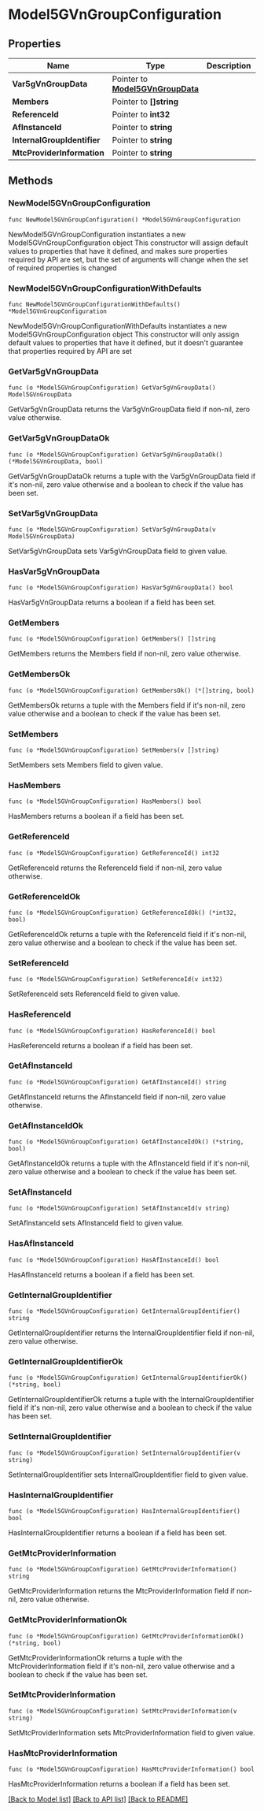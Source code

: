 # Model5GVnGroupConfiguration

## Properties

Name | Type | Description | Notes
------------ | ------------- | ------------- | -------------
**Var5gVnGroupData** | Pointer to [**Model5GVnGroupData**](Model5GVnGroupData.md) |  | [optional] 
**Members** | Pointer to **[]string** |  | [optional] 
**ReferenceId** | Pointer to **int32** |  | [optional] 
**AfInstanceId** | Pointer to **string** |  | [optional] 
**InternalGroupIdentifier** | Pointer to **string** |  | [optional] 
**MtcProviderInformation** | Pointer to **string** |  | [optional] 

## Methods

### NewModel5GVnGroupConfiguration

`func NewModel5GVnGroupConfiguration() *Model5GVnGroupConfiguration`

NewModel5GVnGroupConfiguration instantiates a new Model5GVnGroupConfiguration object
This constructor will assign default values to properties that have it defined,
and makes sure properties required by API are set, but the set of arguments
will change when the set of required properties is changed

### NewModel5GVnGroupConfigurationWithDefaults

`func NewModel5GVnGroupConfigurationWithDefaults() *Model5GVnGroupConfiguration`

NewModel5GVnGroupConfigurationWithDefaults instantiates a new Model5GVnGroupConfiguration object
This constructor will only assign default values to properties that have it defined,
but it doesn't guarantee that properties required by API are set

### GetVar5gVnGroupData

`func (o *Model5GVnGroupConfiguration) GetVar5gVnGroupData() Model5GVnGroupData`

GetVar5gVnGroupData returns the Var5gVnGroupData field if non-nil, zero value otherwise.

### GetVar5gVnGroupDataOk

`func (o *Model5GVnGroupConfiguration) GetVar5gVnGroupDataOk() (*Model5GVnGroupData, bool)`

GetVar5gVnGroupDataOk returns a tuple with the Var5gVnGroupData field if it's non-nil, zero value otherwise
and a boolean to check if the value has been set.

### SetVar5gVnGroupData

`func (o *Model5GVnGroupConfiguration) SetVar5gVnGroupData(v Model5GVnGroupData)`

SetVar5gVnGroupData sets Var5gVnGroupData field to given value.

### HasVar5gVnGroupData

`func (o *Model5GVnGroupConfiguration) HasVar5gVnGroupData() bool`

HasVar5gVnGroupData returns a boolean if a field has been set.

### GetMembers

`func (o *Model5GVnGroupConfiguration) GetMembers() []string`

GetMembers returns the Members field if non-nil, zero value otherwise.

### GetMembersOk

`func (o *Model5GVnGroupConfiguration) GetMembersOk() (*[]string, bool)`

GetMembersOk returns a tuple with the Members field if it's non-nil, zero value otherwise
and a boolean to check if the value has been set.

### SetMembers

`func (o *Model5GVnGroupConfiguration) SetMembers(v []string)`

SetMembers sets Members field to given value.

### HasMembers

`func (o *Model5GVnGroupConfiguration) HasMembers() bool`

HasMembers returns a boolean if a field has been set.

### GetReferenceId

`func (o *Model5GVnGroupConfiguration) GetReferenceId() int32`

GetReferenceId returns the ReferenceId field if non-nil, zero value otherwise.

### GetReferenceIdOk

`func (o *Model5GVnGroupConfiguration) GetReferenceIdOk() (*int32, bool)`

GetReferenceIdOk returns a tuple with the ReferenceId field if it's non-nil, zero value otherwise
and a boolean to check if the value has been set.

### SetReferenceId

`func (o *Model5GVnGroupConfiguration) SetReferenceId(v int32)`

SetReferenceId sets ReferenceId field to given value.

### HasReferenceId

`func (o *Model5GVnGroupConfiguration) HasReferenceId() bool`

HasReferenceId returns a boolean if a field has been set.

### GetAfInstanceId

`func (o *Model5GVnGroupConfiguration) GetAfInstanceId() string`

GetAfInstanceId returns the AfInstanceId field if non-nil, zero value otherwise.

### GetAfInstanceIdOk

`func (o *Model5GVnGroupConfiguration) GetAfInstanceIdOk() (*string, bool)`

GetAfInstanceIdOk returns a tuple with the AfInstanceId field if it's non-nil, zero value otherwise
and a boolean to check if the value has been set.

### SetAfInstanceId

`func (o *Model5GVnGroupConfiguration) SetAfInstanceId(v string)`

SetAfInstanceId sets AfInstanceId field to given value.

### HasAfInstanceId

`func (o *Model5GVnGroupConfiguration) HasAfInstanceId() bool`

HasAfInstanceId returns a boolean if a field has been set.

### GetInternalGroupIdentifier

`func (o *Model5GVnGroupConfiguration) GetInternalGroupIdentifier() string`

GetInternalGroupIdentifier returns the InternalGroupIdentifier field if non-nil, zero value otherwise.

### GetInternalGroupIdentifierOk

`func (o *Model5GVnGroupConfiguration) GetInternalGroupIdentifierOk() (*string, bool)`

GetInternalGroupIdentifierOk returns a tuple with the InternalGroupIdentifier field if it's non-nil, zero value otherwise
and a boolean to check if the value has been set.

### SetInternalGroupIdentifier

`func (o *Model5GVnGroupConfiguration) SetInternalGroupIdentifier(v string)`

SetInternalGroupIdentifier sets InternalGroupIdentifier field to given value.

### HasInternalGroupIdentifier

`func (o *Model5GVnGroupConfiguration) HasInternalGroupIdentifier() bool`

HasInternalGroupIdentifier returns a boolean if a field has been set.

### GetMtcProviderInformation

`func (o *Model5GVnGroupConfiguration) GetMtcProviderInformation() string`

GetMtcProviderInformation returns the MtcProviderInformation field if non-nil, zero value otherwise.

### GetMtcProviderInformationOk

`func (o *Model5GVnGroupConfiguration) GetMtcProviderInformationOk() (*string, bool)`

GetMtcProviderInformationOk returns a tuple with the MtcProviderInformation field if it's non-nil, zero value otherwise
and a boolean to check if the value has been set.

### SetMtcProviderInformation

`func (o *Model5GVnGroupConfiguration) SetMtcProviderInformation(v string)`

SetMtcProviderInformation sets MtcProviderInformation field to given value.

### HasMtcProviderInformation

`func (o *Model5GVnGroupConfiguration) HasMtcProviderInformation() bool`

HasMtcProviderInformation returns a boolean if a field has been set.


[[Back to Model list]](../README.md#documentation-for-models) [[Back to API list]](../README.md#documentation-for-api-endpoints) [[Back to README]](../README.md)


